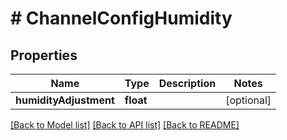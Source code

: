# # ChannelConfigHumidity

## Properties

Name | Type | Description | Notes
------------ | ------------- | ------------- | -------------
**humidityAdjustment** | **float** |  | [optional]

[[Back to Model list]](../../README.md#models) [[Back to API list]](../../README.md#endpoints) [[Back to README]](../../README.md)
